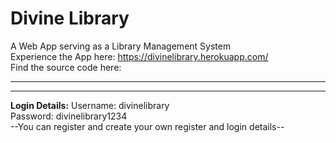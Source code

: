 # Divine Library

A Web App serving as a Library Management System<br>
Experience the App here: https://divinelibrary.herokuapp.com/<br>
Find the source code here: <br>
<hr>
<hr>

**Login Details:**
Username: divinelibrary<br>
Password: divinelibrary1234<br>
--You can register and create your own register and login details--


